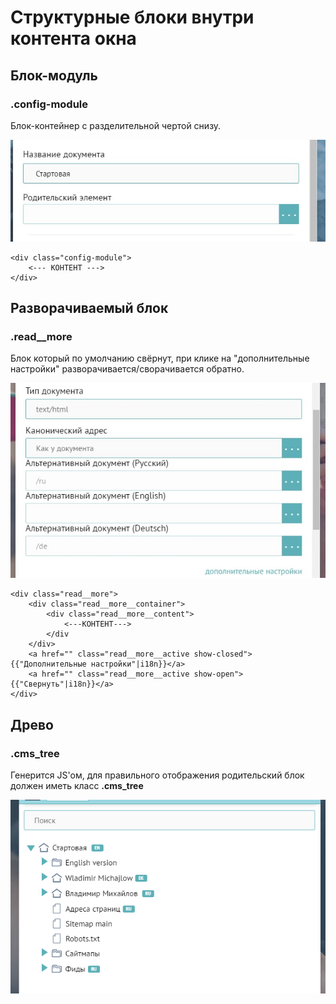 # Структурные блоки внутри контента окна

## Блок-модуль

### .config-module

Блок-контейнер с разделительной чертой снизу.

![](/assets/config-module.jpg)

```
<div class="config-module">
    <--- КОНТЕНТ --->
</div>
```

## Разворачиваемый блок

### .read\_\_more

Блок который по умолчанию свёрнут, при клике на "дополнительные настройки" разворачивается/сворачивается обратно.

![](/assets/dropdown.jpg)

```
<div class="read__more">
    <div class="read__more__container">
        <div class="read__more__content">
            <---КОНТЕНТ--->
        </div
    </div>
    <a href="" class="read__more__active show-closed">{{"Дополнительные настройки"|i18n}}</a>
    <a href="" class="read__more__active show-open">{{"Свернуть"|i18n}}</a>
</div>
```

## Древо

### .cms\_tree

Генерится JS'ом, для правильного отображения родительский блок должен иметь класс **.cms\_tree**

![](/assets/tree.png)

